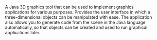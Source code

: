 A Java 3D graphics tool that can be used to implement graphics applications for various purposes. Provides the user interface in which a three-dimensional objects can be manipulated with ease. The application also allows you to generate code from the scene in the Java language automatically, so that objects can be created and used to run graphical applications later.